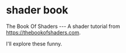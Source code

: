 # shader book 

The Book Of Shaders --- A shader tutorial from https://thebookofshaders.com.

I'll explore these funny.
